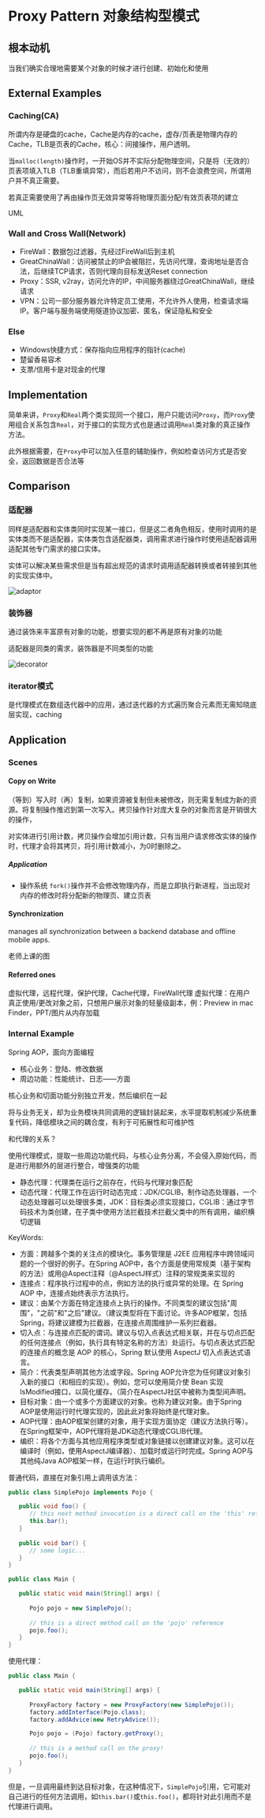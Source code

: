 # Proxy Pattern 对象结构型模式

## 根本动机

当我们确实合理地需要某个对象的时候才进行创建、初始化和使用

## External Examples

### Caching(CA)

所谓内存是硬盘的cache，Cache是内存的cache，虚存/页表是物理内存的Cache，TLB是页表的Cache，核心：间接操作，用户透明。

当`malloc(length)`操作时，一开始OS并不实际分配物理空间，只是将（无效的）页表项填入TLB（TLB重填异常），而后若用户不访问，则不会浪费空间，所谓用户并不真正需要。

若真正需要使用了再由操作页无效异常等将物理页面分配/有效页表项的建立

UML

### Wall and Cross Wall(Network)

- FireWall：数据包过滤器，先经过FireWall后到主机
- GreatChinaWall：访问被禁止的IP会被阻拦，先访问代理，查询地址是否合法，后继续TCP请求，否则代理向目标发送Reset connection
- Proxy：SSR, v2ray，访问允许的IP，中间服务器绕过GreatChinaWall，继续请求
- VPN：公司一部分服务器允许特定员工使用，不允许外人使用，检查请求端IP。客户端与服务端使用隧道协议加密、匿名，保证隐私和安全

### Else

- Windows快捷方式：保存指向应用程序的指针(cache)
- 楚留香易容术
- 支票/信用卡是对现金的代理

## Implementation

简单来讲，`Proxy`和`Real`两个类实现同一个接口，用户只能访问`Proxy`，而`Proxy`使用组合关系包含`Real`，对于接口的实现方式也是通过调用`Real`类对象的真正操作方法。

此外根据需要，在`Proxy`中可以加入任意的辅助操作，例如检查访问方式是否安全，返回数据是否合法等

## Comparison

### 适配器

同样是适配器和实体类同时实现某一接口，但是这二者角色相反，使用时调用的是实体类而不是适配器，实体类包含适配器类，调用需求进行操作时使用适配器调用适配其他专门需求的接口实体。

实体可以解决某些需求但是当有超出规范的请求时调用适配器转换或者转接到其他的实现实体中。

![adaptor](https://www.runoob.com/wp-content/uploads/2014/08/20210223-adapter.png)

### 装饰器

通过装饰来丰富原有对象的功能，想要实现的都不再是原有对象的功能

适配器是同类的需求，装饰器是不同类型的功能

![decorator](https://www.runoob.com/wp-content/uploads/2014/08/20210420-decorator-1-decorator-decorator.svg)

### iterator模式

是代理模式在数组迭代器中的应用，通过迭代器的方式遍历聚合元素而无需知晓底层实现，caching

## Application

### Scenes

#### Copy on Write

（等到）写入时（再）复制，如果资源被复制但未被修改，则无需复制成为新的资源。将复制操作推迟到第一次写入。拷贝操作针对庞大复杂的对象而言是开销很大的操作，

对实体进行引用计数，拷贝操作会增加引用计数，只有当用户请求修改实体的操作时，代理才会将其拷贝，将引用计数减小，为0时删除之。

##### Application

- 操作系统
`fork()`操作并不会修改物理内存，而是立即执行新进程，当出现对内存的修改时将分配新的物理页、建立页表

#### Synchronization

manages all synchronization between a backend database and offline mobile apps.

老师上课的图

#### Referred ones

虚拟代理，远程代理，保护代理，Cache代理，FireWall代理
虚拟代理：在用户真正使用/更改对象之前，只想用户展示对象的轻量级副本，例：Preview in mac Finder，PPT/图片从内存加载

### Internal Example

Spring AOP，面向方面编程

- 核心业务：登陆、修改数据
- 周边功能：性能统计、日志——方面

核心业务和切面功能分别独立开发，然后编织在一起

将与业务无关，却为业务模块共同调用的逻辑封装起来，水平提取机制减少系统重复代码，降低模块之间的耦合度，有利于可拓展性和可维护性

和代理的关系？

使用代理模式，提取一些周边功能代码，与核心业务分离，不会侵入原始代码，而是进行用额外的层进行整合，增强类的功能

- 静态代理：代理类在运行之前存在，代码与代理对象匹配
- 动态代理：代理工作在运行时动态完成：JDK/CGLIB，制作动态处理器，一个动态处理器可以处理很多类，JDK：目标类必须实现接口，CGLIB：通过字节码技术为类创建，在子类中使用方法拦截技术拦截父类中的所有调用，编织横切逻辑

KeyWords:

- 方面：跨越多个类的关注点的模块化。事务管理是 J2EE 应用程序中跨领域问题的一个很好的例子。在Spring AOP中，各个方面是使用常规类（基于架构的方法）或用@Aspect注释（@AspectJ样式）注释的常规类来实现的
- 连接点：程序执行过程中的点，例如方法的执行或异常的处理。在 Spring AOP 中，连接点始终表示方法执行。
- 建议：由某个方面在特定连接点上执行的操作。不同类型的建议包括"周围"，"之前"和"之后"建议。（建议类型将在下面讨论。许多AOP框架，包括Spring，将建议建模为拦截器，在连接点周围维护一系列拦截器。
- 切入点：与连接点匹配的谓词。建议与切入点表达式相关联，并在与切点匹配的任何连接点（例如，执行具有特定名称的方法）处运行。与切点表达式匹配的连接点的概念是 AOP 的核心，Spring 默认使用 AspectJ 切入点表达式语言。
- 简介：代表类型声明其他方法或字段。Spring AOP允许您为任何建议对象引入新的接口（和相应的实现）。例如，您可以使用简介使 Bean 实现IsModified接口，以简化缓存。（简介在AspectJ社区中被称为类型间声明。
- 目标对象：由一个或多个方面建议的对象。也称为建议对象。由于Spring AOP是使用运行时代理实现的，因此此对象将始终是代理对象。
- AOP代理：由AOP框架创建的对象，用于实现方面协定（建议方法执行等）。在Spring框架中，AOP代理将是JDK动态代理或CGLIB代理。
- 编织：将各个方面与其他应用程序类型或对象链接以创建建议对象。这可以在编译时（例如，使用AspectJ编译器）、加载时或运行时完成。Spring AOP与其他纯Java AOP框架一样，在运行时执行编织。

普通代码，直接在对象引用上调用该方法：

```java
public class SimplePojo implements Pojo {

   public void foo() {
      // this next method invocation is a direct call on the 'this' reference
      this.bar();
   }
   
   public void bar() {
      // some logic...
   }
}

public class Main {

   public static void main(String[] args) {
   
      Pojo pojo = new SimplePojo();
      
      // this is a direct method call on the 'pojo' reference
      pojo.foo();
   }
}

```

使用代理：

```java
public class Main {

   public static void main(String[] args) {
   
      ProxyFactory factory = new ProxyFactory(new SimplePojo());
      factory.addInterface(Pojo.class);
      factory.addAdvice(new RetryAdvice());

      Pojo pojo = (Pojo) factory.getProxy();
      
      // this is a method call on the proxy!
      pojo.foo();
   }
}
```

但是，一旦调用最终到达目标对象，在这种情况下，`SimplePojo`引用，它可能对自己进行的任何方法调用，如`this.bar()`或`this.foo()`，都将针对此引用而不是代理进行调用。

